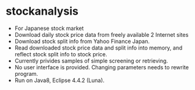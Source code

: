 # stockanalysis
- For Japanese stock market
- Download daily stock price data from freely available 2 Internet sites
- Download stock split info from Yahoo Finance Japan.
- Read downloaded stock price data and split info into memory, and reflect stock split info to stock price.
- Currently privides samples of simple screening or retrieving.
- No user interface is provided. Changing parameters needs to rewrite program.
- Run on Java8, Eclipse 4.4.2 (Luna).

